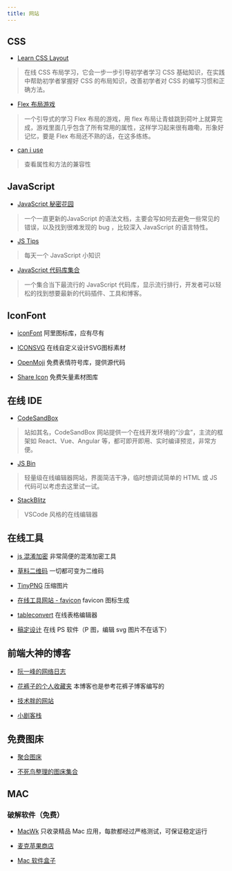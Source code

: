 ```yaml
---
title: 网站
---
```


## CSS

-  [Learn CSS Layout](http://learnlayout.com)
> 在线 CSS 布局学习，它会一步一步引导初学者学习 CSS 基础知识，在实践中帮助初学者掌握好 CSS 的布局知识，改善初学者对 CSS 的编写习惯和正确方法。

- [Flex 布局游戏](https://flexboxfroggy.com)
> 一个引导式的学习 Flex 布局的游戏，用 flex 布局让青蛙跳到荷叶上就算完成，游戏里面几乎包含了所有常用的属性，这样学习起来很有趣嘞，形象好记忆，要是 Flex 布局还不熟的话，在这多练练。

- [can i use](https://caniuse.com) 
> 查看属性和方法的兼容性

## JavaScript

- [JavaScript 秘密花园](https://bonsaiden.github.io/JavaScript-Garden/zh/)
> 一个一直更新的JavaScript 的语法文档，主要会写如何去避免一些常见的错误，以及找到很难发现的 bug ，比较深入 JavaScript 的语言特性。

- [JS Tips](https://www.jstips.co/zh_CN/)
> 每天一个 JavaScript 小知识

- [JavaScript 代码库集合](https://www.javascript.fun)
> 一个集合当下最流行的 JavaScript 代码库，显示流行排行，开发者可以轻松的找到想要最新的代码插件、工具和博客。

## IconFont

- [iconFont](https://www.iconfont.cn) 阿里图标库，应有尽有

- [ICONSVG](https://iconsvg.xyz) 在线自定义设计SVG图标素材

- [OpenMoji](https://www.openmoji.org) 免费表情符号库，提供源代码

- [Share Icon](https://www.shareicon.net) 免费矢量素材图库

## 在线 IDE
- [CodeSandBox](https://codesandbox.io) 
> 站如其名，CodeSandBox 网站提供一个在线开发环境的“沙盒”，主流的框架如 React、Vue、Angular 等，都可即开即用、实时编译预览，非常方便。

- [JS Bin](https://jsbin.com)
> 轻量级在线编辑器网站，界面简洁干净，临时想调试简单的 HTML 或 JS 代码可以考虑去这里试一试。
 
- [StackBlitz](https://stackblitz.com/)
> VSCode 风格的在线编辑器

## 在线工具

- [js 混淆加密](https://www.sojson.com/jsobfuscator.html) 非常简便的混淆加密工具

- [草料二维码](https://cli.im) 一切都可变为二维码

- [TinyPNG](https://tinypng.com) 压缩图片

- [在线工具网站 - favicon](https://tool.lu/favicon) favicon 图标生成

- [tableconvert](https://tableconvert.com) 在线表格编辑器

- [稿定设计](https://www.uupoop.com) 在线 PS 软件（P 图，编辑 svg 图片不在话下）

## 前端大神的博客

- [阮一峰的网络日志](http://www.ruanyifeng.com/blog)

- [花裤子的个人收藏夹](https://panjiachen.gitee.io/awesome-bookmarks) 本博客也是参考花裤子博客编写的

- [技术胖的网站](https://jspang.com)

- [小剧客栈](http://bh-lay.com/blog)

## 免费图床

- [聚合图床](https://www.superbed.cn)

- [不死鸟整理的图床集合](https://hao.su/pic.html#menu_index_1)

## MAC

### 破解软件（免费）
- [MacWk](https://macwk.com) 只收录精品 Mac 应用，每款都经过严格测试，可保证稳定运行

- [麦克苹果商店](https://macstore.info) 

- [Mac 软件盒子](https://www.macappbox.com)

